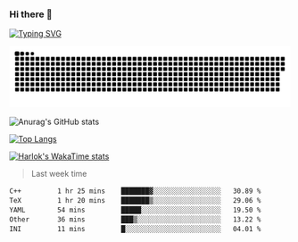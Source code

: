 ### Hi there 👋

<!--
**wray-le/wray-lee* is a ✨ _special_ ✨ repository because its `README.md` (this file) appears on your GitHub profile.

Here are some ideas to get you started:

- 🔭 I’m currently working on ...
- 🌱 I’m currently learning ...
- 👯 I’m looking to collaborate on ...
- 🤔 I’m looking for help with ...
- 💬 Ask me about ...
- 📫 How to reach me: ...
- 😄 Pronouns: ...
- ⚡ Fun fact: ...
-->
[![Typing SVG](https://readme-typing-svg.herokuapp.com?color=91BEF0&vCenter=true&lines=This+is+Wray's+profile;A+noob+developer)](https://git.io/typing-svg)

<p align="center"><a href=#><img src="image/contributions.svg"></a></p>  

![Anurag's GitHub stats](https://github-readme-stats.vercel.app/api?username=wray-lee&show_icons=true&theme=tokyonight)


[![Top Langs](https://github-readme-stats.vercel.app/api/top-langs/?username=wray-lee&exclude_repo=wray-lee.github.io,wray-lee&layout=donut)](https://github.com/anuraghazra/github-readme-stats)


[![Harlok's WakaTime stats](https://github-readme-stats.vercel.app/api/wakatime?username=wray)](https://github.com/anuraghazra/github-readme-stats)

> Last week time

<!--START_SECTION:waka-->

```txt
C++         1 hr 25 mins    ███████▓░░░░░░░░░░░░░░░░░   30.89 %
TeX         1 hr 20 mins    ███████▒░░░░░░░░░░░░░░░░░   29.06 %
YAML        54 mins         █████░░░░░░░░░░░░░░░░░░░░   19.50 %
Other       36 mins         ███▒░░░░░░░░░░░░░░░░░░░░░   13.22 %
INI         11 mins         █░░░░░░░░░░░░░░░░░░░░░░░░   04.01 %
```

<!--END_SECTION:waka-->
